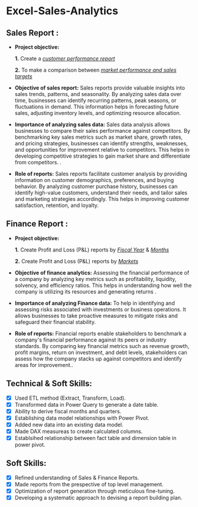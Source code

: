 # Excel-Sales-Analytics

## Sales Report :


- **Project objective:** 

    **1.** Create a _[customer performance report](https://github.com/Sarvesh8796/Excel-Sales-Analytics/blob/main/Cutomer%20Performance%20Report.pdf)_
  
    **2.** To make a comparison between _[market performance and sales targets](https://github.com/Sarvesh8796/Excel-Sales-Analytics/blob/main/Market%20Performance%20Vs%20Target%20Report.pdf)_

- **Objective of sales report:** Sales reports provide valuable insights into sales trends, patterns, and seasonality. By analyzing sales data over time, businesses can identify recurring patterns, peak seasons, or fluctuations in demand. This information helps in forecasting future sales, adjusting inventory levels, and optimizing resource allocation.

- **Importance of analyzing sales data:** Sales data analysis allows businesses to compare their sales performance against competitors. By benchmarking key sales metrics such as market share, growth rates, and pricing strategies, businesses can identify strengths, weaknesses, and opportunities for improvement relative to competitors. This helps in developing competitive strategies to gain market share and differentiate from competitors. .

- **Role of reports:** Sales reports facilitate customer analysis by providing information on customer demographics, preferences, and buying behavior. By analyzing customer purchase history, businesses can identify high-value customers, understand their needs, and tailor sales and marketing strategies accordingly. This helps in improving customer satisfaction, retention, and loyalty.

## Finance Report :

- **Project objective:** 

    **1.** Create Profit and Loss (P&L) reports by _[Fiscal Year](https://github.com/Sarvesh8796/Excel-Sales-Analytics/blob/main/P%26L%20Statement%20by%20Fiscal%20Year.pdf)_ & _[Months](https://github.com/Sarvesh8796/Excel-Sales-Analytics/blob/main/P%26L%20Statement%20by%20Fiscal%20Months.pdf)_ 

   **2.** Create Profit and Loss (P&L) reports by _[Markets](https://github.com/Sarvesh8796/Excel-Sales-Analytics/blob/main/P%26L%20Statement%20by%20Markets.pdf)_

- **Objective of finance analytics:** Assessing the financial performance of a company by analyzing key metrics such as profitability, liquidity, solvency, and efficiency ratios. This helps in understanding how well the company is utilizing its resources and generating returns .

- **Importance of analyzing Finance data:** To help in identifying and assessing risks associated with investments or business operations. It allows businesses to take proactive measures to mitigate risks and safeguard their financial stability.

- **Role of reports:** Financial reports enable stakeholders to benchmark a company's financial performance against its peers or industry standards. By comparing key financial metrics such as revenue growth, profit margins, return on investment, and debt levels, stakeholders can assess how the company stacks up against competitors and identify areas for improvement..


## Technical & Soft Skills:
- [x]	Used ETL method (Extract, Transform, Load).
- [x]	Transformed data in Power Query to generate a date table.
- [x]	Ability to derive fiscal months and quarters.
- [x]	Establishing data model relationships with Power Pivot.
- [x]	Added new data into an existing data model.
- [x]	Made DAX measureas to create calculated columns.
- [x] Establsihed relationship between fact table and dimension table in power pivot.

## Soft Skills:
- [x]	Refined understanding of Sales & Finance Reports.
- [x]	Made reports from the prespective of top level management.
- [x]	Optimization of report generation through meticulous fine-tuning.
- [x]	Developing a systematic approach to devising a report building plan.
